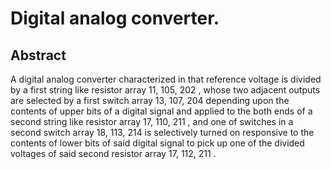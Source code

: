 # Digital analog converter.

## Abstract
A digital analog converter characterized in that reference voltage is divided by a first string like resistor array 11, 105, 202 , whose two adjacent outputs are selected by a first switch array 13, 107, 204 depending upon the contents of upper bits of a digital signal and applied to the both ends of a second string like resistor array 17, 110, 211 , and one of switches in a second switch array 18, 113, 214 is selectively turned on responsive to the contents of lower bits of said digital signal to pick up one of the divided voltages of said second resistor array 17, 112, 211 .